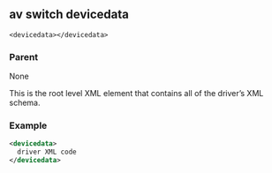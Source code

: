 ## av switch  devicedata

`<devicedata></devicedata>`


### Parent

None


This is the root level XML element that contains all of the driver’s XML schema. 


### Example

```xml
<devicedata>
  driver XML code
</devicedata>  
```
